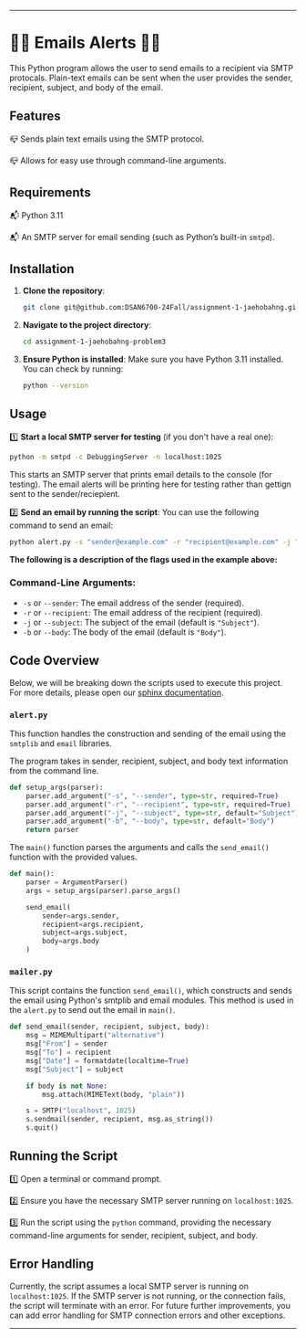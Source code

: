 
---

# 🚨📨 Emails Alerts 🚨📨

This Python program allows the user to send emails to a recipient via SMTP protocals. Plain-text emails can be sent when the user provides the sender, recipient, subject, and body of the email. 

## Features

📪 Sends plain text emails using the SMTP protocol.

📪 Allows for easy use through command-line arguments.

## Requirements

📬 Python 3.11

📬 An SMTP server for email sending (such as Python’s built-in `smtpd`).

## Installation 

1. **Clone the repository**:
   ```bash
   git clone git@github.com:DSAN6700-24Fall/assignment-1-jaehobahng.git
   ```

2. **Navigate to the project directory**:
   ```bash
   cd assignment-1-jaehobahng-problem3
   ```

3. **Ensure Python is installed**:
   Make sure you have Python 3.11 installed. You can check by running:
   ```bash
   python --version
   ```

## Usage

1️⃣ **Start a local SMTP server for testing** (if you don't have a real one):
   ```bash
   python -m smtpd -c DebuggingServer -n localhost:1025
   ```
   This starts an SMTP server that prints email details to the console (for testing). The email alerts will be printing here for testing rather than gettign sent to the sender/reciepient. 

2️⃣ **Send an email by running the script**:
   You can use the following command to send an email:

   ```bash
   python alert.py -s "sender@example.com" -r "recipient@example.com" -j "Test Subject" -b "This is the email body."
   ```

**The following is a description of the flags used in the example above:**
### Command-Line Arguments:

- `-s` or `--sender`: The email address of the sender (required).
- `-r` or `--recipient`: The email address of the recipient (required).
- `-j` or `--subject`: The subject of the email (default is `"Subject"`).
- `-b` or `--body`: The body of the email (default is `"Body"`).


## Code Overview

Below, we will be breaking down the scripts used to execute this project. For more details, please open our [sphinx documentation](https://github.com/jaehobahng/6700-assignment1-problem3/blob/main/docs/_build/html/index.html). 

### `alert.py` 

This function handles the construction and sending of the email using the `smtplib` and `email` libraries. 

The program takes in sender, recipient, subject, and body text information from the command line. 

```python
def setup_args(parser):
    parser.add_argument("-s", "--sender", type=str, required=True)
    parser.add_argument("-r", "--recipient", type=str, required=True)
    parser.add_argument("-j", "--subject", type=str, default="Subject")
    parser.add_argument("-b", "--body", type=str, default="Body")
    return parser
```

The `main()` function parses the arguments and calls the `send_email()` function with the provided values.

```python
def main():
    parser = ArgumentParser()
    args = setup_args(parser).parse_args()

    send_email(
        sender=args.sender,
        recipient=args.recipient,
        subject=args.subject,
        body=args.body
    )
```

### `mailer.py` 

This script contains the function `send_email()`, which constructs and sends the email using Python's smtplib and email modules. This method is used in the `alert.py` to send out the email in `main()`. 

```python
def send_email(sender, recipient, subject, body):
    msg = MIMEMultipart("alternative")
    msg["From"] = sender
    msg["To"] = recipient
    msg["Date"] = formatdate(localtime=True)
    msg["Subject"] = subject

    if body is not None:
        msg.attach(MIMEText(body, "plain"))

    s = SMTP("localhost", 1025)
    s.sendmail(sender, recipient, msg.as_string())
    s.quit()
```

## Running the Script

1️⃣ Open a terminal or command prompt.

2️⃣ Ensure you have the necessary SMTP server running on `localhost:1025`.

3️⃣ Run the script using the `python` command, providing the necessary command-line arguments for sender, recipient, subject, and body.

## Error Handling

Currently, the script assumes a local SMTP server is running on `localhost:1025`. If the SMTP server is not running, or the connection fails, the script will terminate with an error. For future further improvements, you can add error handling for SMTP connection errors and other exceptions.

---

